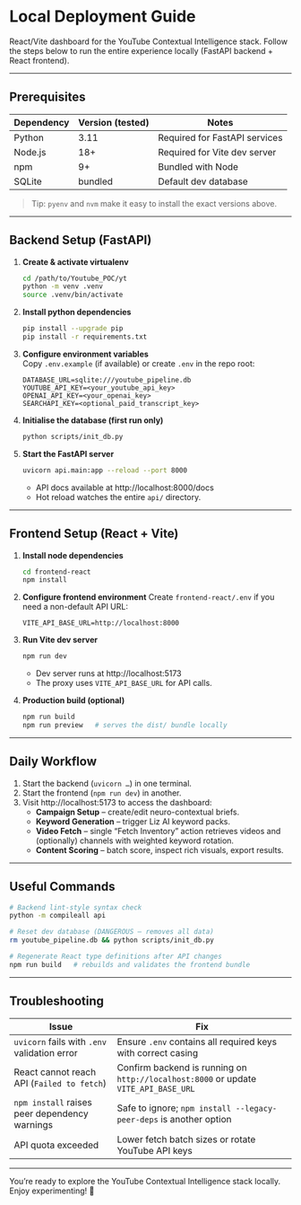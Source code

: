 # Local Deployment Guide

React/Vite dashboard for the YouTube Contextual Intelligence stack. Follow the steps below to run the entire experience locally (FastAPI backend + React frontend).

---

## Prerequisites

| Dependency | Version (tested) | Notes |
|------------|------------------|-------|
| Python     | 3.11             | Required for FastAPI services |
| Node.js    | 18+              | Required for Vite dev server |
| npm        | 9+               | Bundled with Node |
| SQLite     | bundled          | Default dev database |

> Tip: `pyenv` and `nvm` make it easy to install the exact versions above.

---

## Backend Setup (FastAPI)

1. **Create & activate virtualenv**
   ```bash
   cd /path/to/Youtube_POC/yt
   python -m venv .venv
   source .venv/bin/activate
   ```

2. **Install python dependencies**
   ```bash
   pip install --upgrade pip
   pip install -r requirements.txt
   ```

3. **Configure environment variables**  
   Copy `.env.example` (if available) or create `.env` in the repo root:
   ```env
   DATABASE_URL=sqlite:///youtube_pipeline.db
   YOUTUBE_API_KEY=<your_youtube_api_key>
   OPENAI_API_KEY=<your_openai_key>
   SEARCHAPI_KEY=<optional_paid_transcript_key>
   ```

4. **Initialise the database (first run only)**
   ```bash
   python scripts/init_db.py
   ```

5. **Start the FastAPI server**
   ```bash
   uvicorn api.main:app --reload --port 8000
   ```

   - API docs available at http://localhost:8000/docs  
   - Hot reload watches the entire `api/` directory.

---

## Frontend Setup (React + Vite)

1. **Install node dependencies**
   ```bash
   cd frontend-react
   npm install
   ```

2. **Configure frontend environment**
   Create `frontend-react/.env` if you need a non-default API URL:
   ```env
   VITE_API_BASE_URL=http://localhost:8000
   ```

3. **Run Vite dev server**
   ```bash
   npm run dev
   ```

   - Dev server runs at http://localhost:5173  
   - The proxy uses `VITE_API_BASE_URL` for API calls.

4. **Production build (optional)**
   ```bash
   npm run build
   npm run preview   # serves the dist/ bundle locally
   ```

---

## Daily Workflow

1. Start the backend (`uvicorn …`) in one terminal.  
2. Start the frontend (`npm run dev`) in another.  
3. Visit http://localhost:5173 to access the dashboard:
   - **Campaign Setup** – create/edit neuro-contextual briefs.
   - **Keyword Generation** – trigger Liz AI keyword packs.
   - **Video Fetch** – single “Fetch Inventory” action retrieves videos and (optionally) channels with weighted keyword rotation.
   - **Content Scoring** – batch score, inspect rich visuals, export results.

---

## Useful Commands

```bash
# Backend lint-style syntax check
python -m compileall api

# Reset dev database (DANGEROUS – removes all data)
rm youtube_pipeline.db && python scripts/init_db.py

# Regenerate React type definitions after API changes
npm run build   # rebuilds and validates the frontend bundle
```

---

## Troubleshooting

| Issue | Fix |
|-------|-----|
| `uvicorn` fails with `.env` validation error | Ensure `.env` contains all required keys with correct casing |
| React cannot reach API (`Failed to fetch`) | Confirm backend is running on `http://localhost:8000` or update `VITE_API_BASE_URL` |
| `npm install` raises peer dependency warnings | Safe to ignore; `npm install --legacy-peer-deps` is another option |
| API quota exceeded | Lower fetch batch sizes or rotate YouTube API keys |

---

You’re ready to explore the YouTube Contextual Intelligence stack locally. Enjoy experimenting! 🚀

